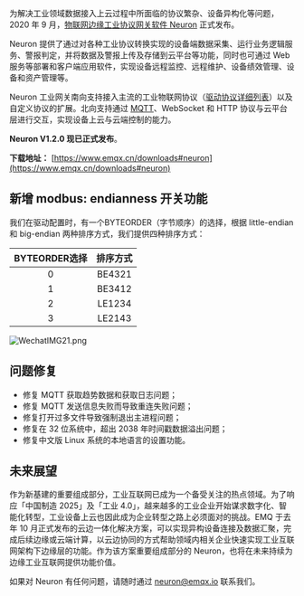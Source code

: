 为解决工业领域数据接入上云过程中所面临的协议繁杂、设备异构化等问题，2020 年 9 月，[物联网边缘工业协议网关软件 Neuron](https://www.emqx.cn/products/neuron) 正式发布。

Neuron 提供了通过对各种工业协议转换实现的设备端数据采集、运行业务逻辑服务、警报判定，并将数据及警报上传及存储到云平台等功能，同时也可通过 Web 服务等部署和客户端应用软件，实现设备远程监控、远程维护、设备绩效管理、设备和资产管理等。

Neuron 工业网关南向支持接入主流的工业物联网协议（[驱动协议详细列表](https://www.emqx.cn/static/files/neuron-driver-list-v1.4.pdf)）以及自定义协议的扩展。北向支持通过 [MQTT](https://www.emqx.cn/mqtt)、WebSocket 和 HTTP 协议与云平台层进行交互，实现设备上云与云端控制的能力。

**Neuron V1.2.0 现已正式发布**。

**下载地址：** [https://www.emqx.cn/downloads#neuron](https://www.emqx.cn/downloads#neuron)



## 新增 modbus: endianness 开关功能

我们在驱动配置时，有一个BYTEORDER（字节顺序）的选择，根据 little-endian 和 big-endian 两种排序方式，我们提供四种排序方式：

| BYTEORDER选择 | 排序方式 |
| :-----------: | :------: |
|       0       |  BE4321  |
|       1       |  BE3412  |
|       2       |  LE1234  |
|       3       |  LE2143  |


![WechatIMG21.png](https://static.emqx.net/images/81cd22f65da5d636e17d084c3e7085c1.png)


## 问题修复

- 修复 MQTT 获取趋势数据和获取日志问题；
- 修复 MQTT 发送信息失败而导致重连失败问题；
- 修复打开过多文件导致强制退出主进程问题；
- 修复在 32 位系统中，超出 2038 年时间戳数据溢出问题；
- 修复中文版 Linux 系统的本地语言的设置功能。



## 未来展望

作为新基建的重要组成部分，工业互联网已成为一个备受关注的热点领域。为了响应「中国制造 2025」及「工业 4.0」，越来越多的工业企业开始谋求数字化、智能化转型，工业设备上云也因此成为企业转型之路上必须面对的挑战。EMQ 于去年 10 月正式发布的云边一体化解决方案，可以实现异构设备连接及数据汇聚，完成后续边缘或云端计算，以云边协同的方式帮助领域内相关企业快速实现工业互联网架构下边缘层的功能。作为该方案重要组成部分的 Neuron，也将在未来持续为边缘工业互联网提供功能价值。

如果对 Neuron 有任何问题，请随时通过 [neuron@emqx.io](mailto:neuron@emqx.io) 联系我们。
